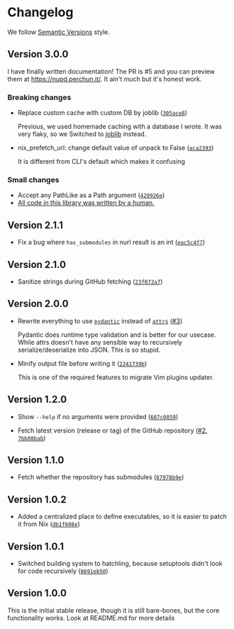# Changelog

We follow [Semantic Versions](https://semver.org/) style.

<!-- @version -->

## Version 3.0.0

I have finally written documentation! The PR is #5 and you can preview them at
https://nupd.perchun.it/. It ain't much but it's honest work.

### Breaking changes

- Replace custom cache with custom DB by joblib ([`305ace8`](https://github.com/PerchunPak/nixpkgs-updaters-library/commit/305ace8459c643e8bc3d2b11557ae5724eda2dc4))

  Previous, we used homemade caching with a database I wrote. It was very flaky,
  so we Switched to [joblib](https://joblib.readthedocs.io/en/stable/memory.html) instead.

- nix_prefetch_url: change default value of unpack to False ([`aca2393`](https://github.com/PerchunPak/nixpkgs-updaters-library/commit/aca239339042e1991891cdb4932116d9ac04e9a2))

  It is different from CLI's default which makes it confusing

### Small changes

- Accept any PathLike as a Path argument ([`428926e`](https://github.com/PerchunPak/nixpkgs-updaters-library/commit/428926eec56385fb9b4f61066433ade223382339))
- [All code in this library was written by a human.](https://github.com/PerchunPak/nixpkgs-updaters-library/commit/9fe43a17cc8cebc5cf8f125ee5909a42a44f941f)

## Version 2.1.1

- Fix a bug where `has_submodules` in nurl result is an int ([`eac5c4f7`](https://github.com/PerchunPak/nixpkgs-updaters-library/commit/eac5c4f7b5ad8c471ed866e3f1fc967f65a0676d))

## Version 2.1.0

- Sanitize strings during GitHub fetching ([`23f072a7`](https://github.com/PerchunPak/nixpkgs-updaters-library/commit/23f072a7313c90ac25b5eb50a56de58d76689de1))

## Version 2.0.0

- Rewrite everything to use [`pydantic`](https://pypi.org/project/pydantic/) instead of [`attrs`](https://pypi.org/project/attrs/) ([#3](https://github.com/PerchunPak/nixpkgs-updaters-library/pull/3))

  Pydantic does runtime type validation and is better for our usecase. While
  attrs doesn't have any sensible way to recursively serialize/deserialize into
  JSON. This is so stupid.

- Minify output file before writing it ([`2241739b`](https://github.com/PerchunPak/nixpkgs-updaters-library/commit/2241739bc8ff7d25f4404a8a6305fed9659888fd))

  This is one of the required features to migrate Vim plugins updater.

## Version 1.2.0

- Show `--help` if no arguments were provided ([`687c0859`](https://github.com/PerchunPak/nixpkgs-updaters-library/commit/687c08596302b525a136d6ff66ccaf9f8147f450))

- Fetch latest version (release or tag) of the GitHub repository ([#2](https://github.com/PerchunPak/nixpkgs-updaters-library/pull/2), [`7bb88bab`](https://github.com/PerchunPak/nixpkgs-updaters-library/commit/7bb88bab8c9dffdcf5116d6c4f46094d76c511a2))

## Version 1.1.0

- Fetch whether the repository has submodules ([`67978b9e`](https://github.com/PerchunPak/nixpkgs-updaters-library/commit/67978b9ea46025c90f0b39e12e21c89ae4c9f72e))

## Version 1.0.2

- Added a centralized place to define executables, so it is easier to patch it from Nix ([`db1f608e`](https://github.com/PerchunPak/nixpkgs-updaters-library/commit/db1f608e725d45f35e0082b666fbdb4af96ceeb6))

## Version 1.0.1

- Switched building system to hatchling, because setuptools didn't look for code recursively ([`8691eb50`](https://github.com/PerchunPak/nixpkgs-updaters-library/commit/8691eb50dc2dd0a6087fb5a26717bd676c87295c))


## Version 1.0.0

This is the initial stable release, though it is still bare-bones, but the core functionality works. Look at README.md for more details
